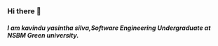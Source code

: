 ### Hi there 👋
##### I am kavindu yasintha silva,Software Engineering Undergraduate at NSBM Green university.

<!--
**kavindyasinthasilva/kavindyasinthasilva** is a ✨ _special_ ✨ repository because its `README.md` (this file) appears on your GitHub profile.

##### I am kavindu yasintha silva,Software Engineering Undergraduate at NSBM Green university.

